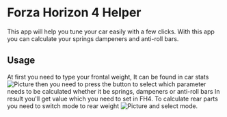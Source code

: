 # Forza Horizon 4 Helper
This app will help you tune your car easily with a few clicks.
With this app you can calculate your springs dampeners and anti-roll bars.

## Usage
At first you need to type your frontal weight, It can be found in car stats
![Picture](https://cdn.discordapp.com/attachments/791988373773746216/877480665552154684/unknown.png)
then you need to press the button to select which parameter needs to be calculated whether it be springs, dampeners or anti-roll bars
In result you'll get value which you need to set in FH4.
To calculate rear parts you need to switch mode to rear weight ![Picture](https://cdn.discordapp.com/attachments/791988373773746216/877480858687275048/unknown.png)
and select mode.

